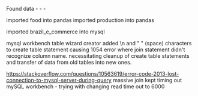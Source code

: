 Found data
    -
    -
    -

imported food into pandas
imported production into pandas

imported brazil_e_commerce into mysql

mysql workbench table wizard creator added \n and " " (space) characters to create table statement causing 1054 error where join statement didn't recognize column name. necessitating cleanup of create table statements and transfer of data from old tables into new ones.

https://stackoverflow.com/questions/10563619/error-code-2013-lost-connection-to-mysql-server-during-query
massive join kept timing out mySQL workbench - trying with changing read time out to 6000